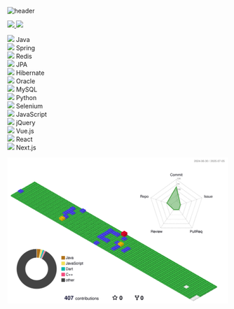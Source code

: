 ![header](https://capsule-render.vercel.app/api?type=waving&color=gradient&height=120&animation=fadeIn&section=footer&text=Hi&fontAlign=70&stroke=000000)

<a href="s">
  <img src="https://github-readme-stats.vercel.app/api/top-langs/?username=AhnDaHoon&exclude_repo=AhnDaHoon.github.io&layout=compact&theme=tokyonight" />
</a>
<a href="s">
  <img src="https://github-readme-stats.vercel.app/api?username=AhnDaHoon&theme=tokyonight&show_icons=true" width="42%" />
</a>


<img src="https://img.shields.io/badge/Java-007396?style=for-the-badge&logo=OpenJDK&logoColor=white" /> Java  
<img src="https://img.shields.io/badge/Spring-6DB33F?style=for-the-badge&logo=Spring&logoColor=white" /> Spring  
<img src="https://img.shields.io/badge/Redis-DC382D?style=for-the-badge&logo=Redis&logoColor=white" /> Redis  
<img src="https://img.shields.io/badge/JPA-59666C?style=for-the-badge&logo=JPA&logoColor=white" /> JPA  
<img src="https://img.shields.io/badge/Hibernate-59666C?style=for-the-badge&logo=Hibernate&logoColor=white" /> Hibernate  
<img src="https://img.shields.io/badge/Oracle-F80000?style=for-the-badge&logo=Oracle&logoColor=white" /> Oracle  
<img src="https://img.shields.io/badge/MySQL-4479A1?style=for-the-badge&logo=MySQL&logoColor=white" /> MySQL  
<img src="https://img.shields.io/badge/Python-3776AB?style=for-the-badge&logo=Python&logoColor=white" /> Python  
<img src="https://img.shields.io/badge/Selenium-43B02A?style=for-the-badge&logo=Selenium&logoColor=white" /> Selenium  
<img src="https://img.shields.io/badge/JavaScript-F7DF1E?style=for-the-badge&logo=JavaScript&logoColor=black" /> JavaScript  
<img src="https://img.shields.io/badge/jQuery-0769AD?style=for-the-badge&logo=jQuery&logoColor=white" /> jQuery  
<img src="https://img.shields.io/badge/Vue.js-4FC08D?style=for-the-badge&logo=Vue.js&logoColor=white" /> Vue.js  
<img src="https://img.shields.io/badge/React-61DAFB?style=for-the-badge&logo=React&logoColor=black" /> React  
<img src="https://img.shields.io/badge/Next.js-000000?style=for-the-badge&logo=Next.js&logoColor=white" /> Next.js  

![](./profile-3d-contrib/profile-gitblock.svg)
